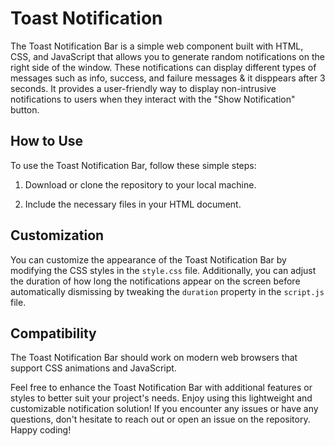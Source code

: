# Toast Notification

The Toast Notification Bar is a simple web component built with HTML, CSS, and JavaScript that allows you to generate random notifications on the right side of the window. These notifications can display different types of messages such as info, success, and failure messages & it disppears after 3 seconds. It provides a user-friendly way to display non-intrusive notifications to users when they interact with the "Show Notification" button.

## How to Use

To use the Toast Notification Bar, follow these simple steps:

1. Download or clone the repository to your local machine.

2. Include the necessary files in your HTML document.

## Customization

You can customize the appearance of the Toast Notification Bar by modifying the CSS styles in the `style.css` file. Additionally, you can adjust the duration of how long the notifications appear on the screen before automatically dismissing by tweaking the `duration` property in the `script.js` file.

## Compatibility

The Toast Notification Bar should work on modern web browsers that support CSS animations and JavaScript.

Feel free to enhance the Toast Notification Bar with additional features or styles to better suit your project's needs. Enjoy using this lightweight and customizable notification solution! If you encounter any issues or have any questions, don't hesitate to reach out or open an issue on the repository. Happy coding!
